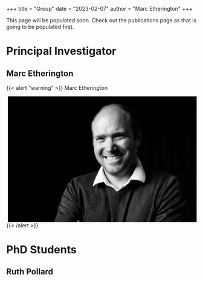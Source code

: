 +++
title = "Group"
date = "2023-02-07"
author = "Marc Etherington"
+++


This page will be populated soon. Check out the publications page as that is going to be populated first.

# Principal Investigator

## Marc Etherington

{{< alert "warning" >}}
Marc Etherington

<img src="https://github.com/marc-k-etherington/marc-k-etherington.github.io/blob/main/content/images/group/TOT_Marc.jpg?raw=true" alt="Marc" width="500" height="auto" style="float:right">
{{< /alert >}}

     


# PhD Students

## Ruth Pollard
